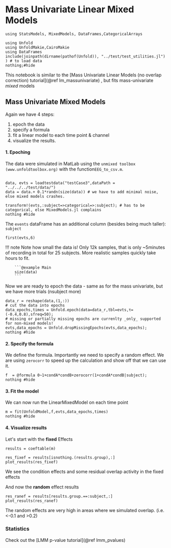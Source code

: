 # Mass Univariate Linear Mixed Models

```@example Main
using StatsModels, MixedModels, DataFrames,CategoricalArrays

using Unfold
using UnfoldMakie,CairoMakie
using DataFrames
include(joinpath(dirname(pathof(Unfold)), "../test/test_utilities.jl") ) # to load data
nothing;#hide
```


This notebook is similar to the [Mass Univariate Linear Models (no overlap correction) tutorial](@ref lm_massunivariate) , but fits mass-univariate *mixed* models 



## Mass Univariate **Mixed** Models
Again we have 4 steps:
1. epoch the data
2. specify a formula 
3. fit a linear model to each time point & channel
4. visualize the results.


#### 1. Epoching
The data were simulated in MatLab using the `unmixed toolbox (www.unfoldtoolbox.org)` with the function`EEG_to_csv.m`.
```@example Main

data, evts = loadtestdata("testCase3",dataPath = "../../../test/data/")
data = data.+ 0.1*randn(size(data)) # we have to add minimal noise, else mixed models crashes.

transform!(evts,:subject=>categorical=>:subject); # has to be categorical, else MixedModels.jl complains
nothing #hide
```

The `events` dataFrame has an additional column (besides being much taller): `subject`
```@example Main
first(evts,6)
```

!!! note 
        Note how small the data is! Only 12k samples, that is only ~5minutes of recording in total for 25 subjects. More realistic samples quickly take hours to fit.
        
        ```@example Main
        size(data)
        ```

Now we are ready to epoch the data - same as for the mass univariate, but we have more trials (nsubject more)
```@example Main
data_r = reshape(data,(1,:))
# cut the data into epochs
data_epochs,times = Unfold.epoch(data=data_r,tbl=evts,τ=(-0.4,0.8),sfreq=50);
# missing or partially missing epochs are currenlty _only_ supported for non-mixed models!
evts,data_epochs = Unfold.dropMissingEpochs(evts,data_epochs);
nothing #hide
```

#### 2. Specify the formula
We define the formula. Importantly we need to specify a random effect. We are using `zerocorr` to speed up the calculation and show off that we can use it.
```@example Main
f  = @formula 0~1+condA*condB+zerocorr(1+condA*condB|subject);
nothing #hide
```


#### 3. Fit the model
We can now run the LinearMixedModel on each time point
```@example Main
m = fit(UnfoldModel,f,evts,data_epochs,times)
nothing #hide
```


#### 4. Visualize results

Let's start with the **fixed** Effects
```@example Main
results = coeftable(m)

res_fixef = results[isnothing.(results.group),:]
plot_results(res_fixef)
```


We see the condition effects and some residual overlap activity in the fixed effects


And now the **random** effect results
```@example Main
res_ranef = results[results.group.==:subject,:]
plot_results(res_ranef)
```


The random effects are very high in areas where we simulated overlap. (i.e. <-0.1 and >0.2)

### Statistics
Check out the [LMM p-value tutorial](@ref lmm_pvalues)